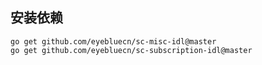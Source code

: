 
## 安装依赖
```shell
go get github.com/eyebluecn/sc-misc-idl@master
go get github.com/eyebluecn/sc-subscription-idl@master

```

